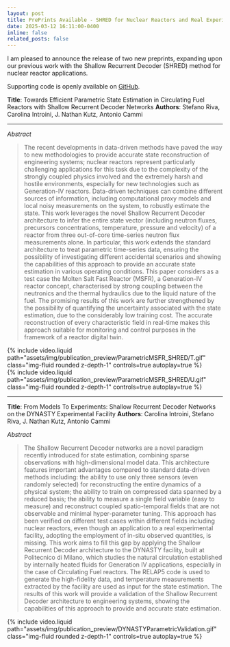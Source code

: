 ```yaml
---
layout: post
title: PrePrints Available - SHRED for Nuclear Reactors and Real Experimental Facility
date: 2025-03-12 16:11:00-0400
inline: false
related_posts: false
---
```


I am pleased to announce the release of two new preprints, expanding upon our previous work with the Shallow Recurrent Decoder (SHRED) method for nuclear reactor applications.

Supporting code is openly available on [GitHub](https://github.com/ERMETE-Lab/NuSHRED).


**Title**: Towards Efficient Parametric State Estimation in Circulating Fuel Reactors with Shallow Recurrent Decoder Networks
**Authors**: Stefano Riva, Carolina Introini, J. Nathan Kutz, Antonio Cammi

---

*Abstract*
> The recent developments in data-driven methods have paved the way to new methodologies to provide accurate state reconstruction of engineering systems; nuclear reactors represent particularly challenging applications for this task due to the complexity of the strongly coupled physics involved and the extremely harsh and hostile environments, especially for new technologies such as Generation-IV reactors. Data-driven techniques can combine different sources of information, including computational proxy models and local noisy measurements on the system, to robustly estimate the state. This work leverages the novel Shallow Recurrent Decoder architecture to infer the entire state vector (including neutron fluxes, precursors concentrations, temperature, pressure and velocity) of a reactor from three out-of-core time-series neutron flux measurements alone. In particular, this work extends the standard architecture to treat parametric time-series data, ensuring the possibility of investigating different accidental scenarios and showing the capabilities of this approach to provide an accurate state estimation in various operating conditions. This paper considers as a test case the Molten Salt Fast Reactor (MSFR), a Generation-IV reactor concept, characterised by strong coupling between the neutronics and the thermal hydraulics due to the liquid nature of the fuel. The promising results of this work are further strengthened by the possibility of quantifying the uncertainty associated with the state estimation, due to the considerably low training cost. The accurate reconstruction of every characteristic field in real-time makes this approach suitable for monitoring and control purposes in the framework of a reactor digital twin.

<div class="row mt-3">
    <div class="col-sm mt-3 mt-md-0">
        {% include video.liquid path="assets/img/publication_preview/ParametricMSFR_SHRED/T.gif" class="img-fluid rounded z-depth-1" controls=true autoplay=true %}
    </div>
</div>
<div class="row mt-3">
    <div class="col-sm mt-3 mt-md-0">
        {% include video.liquid path="assets/img/publication_preview/ParametricMSFR_SHRED/U.gif" class="img-fluid rounded z-depth-1" controls=true autoplay=true %}
    </div>
</div>

---

**Title**: From Models To Experiments: Shallow Recurrent Decoder Networks on the DYNASTY Experimental Facility
**Authors**: Carolina Introini, Stefano Riva, J. Nathan Kutz, Antonio Cammi

*Abstract*
> The Shallow Recurrent Decoder networks are a novel paradigm recently introduced for state estimation, combining sparse observations with high-dimensional model data. This architecture features important advantages compared to standard data-driven methods including: the ability to use only three sensors (even randomly selected) for reconstructing the entire dynamics of a physical system; the ability to train on compressed data spanned by a reduced basis; the ability to measure a single field variable (easy to measure) and reconstruct coupled spatio-temporal fields that are not observable and minimal hyper-parameter tuning. This approach has been verified on different test cases within different fields including nuclear reactors, even though an application to a real experimental facility, adopting the employment of in-situ observed quantities, is missing. This work aims to fill this gap by applying the Shallow Recurrent Decoder architecture to the DYNASTY facility, built at Politecnico di Milano, which studies the natural circulation established by internally heated fluids for Generation IV applications, especially in the case of Circulating Fuel reactors. The RELAP5 code is used to generate the high-fidelity data, and temperature measurements extracted by the facility are used as input for the state estimation. The results of this work will provide a validation of the Shallow Recurrent Decoder architecture to engineering systems, showing the capabilities of this approach to provide and accurate state estimation.

<div class="row mt-3">
    <div class="col-sm mt-3 mt-md-0">
        {% include video.liquid path="assets/img/publication_preview/DYNASTYParametricValidation.gif" class="img-fluid rounded z-depth-1" controls=true autoplay=true %}
    </div>
</div>
